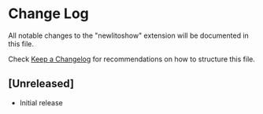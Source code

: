 # Change Log

All notable changes to the "newlitoshow" extension will be documented in this file.

Check [Keep a Changelog](http://keepachangelog.com/) for recommendations on how to structure this file.

## [Unreleased]

- Initial release
